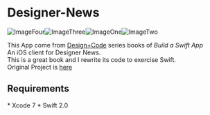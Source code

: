 # Designer-News

![ImageFour](http://7xjmzg.com1.z0.glb.clouddn.com/Screen%20Shot%202015-10-14%20at%201.57.49%20PM.png)![ImageThree](http://7xjmzg.com1.z0.glb.clouddn.com/Screen%20Shot%202015-10-14%20at%201.57.30%20PM.png)![ImageOne](http://7xjmzg.com1.z0.glb.clouddn.com/Screen%20Shot%202015-10-14%20at%201.57.07%20PM.png)![ImageTwo](http://7xjmzg.com1.z0.glb.clouddn.com/Screen%20Shot%202015-10-14%20at%201.57.20%20PM.png)   

This App come from [Design+Code](https://designcode.io/) series books of *Build a Swift App*   
An iOS client for Designer News.    
This is a great book and I rewrite its code to exercise Swift.    
Original Project is [here](https://github.com/MengTo/DesignerNewsApp)    

<h2>Requirements</h2>
* Xcode 7
* Swift 2.0

